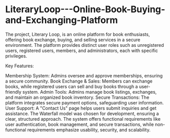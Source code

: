 # LiteraryLoop---Online-Book-Buying-and-Exchanging-Platform
The project, Literary Loop, is an online platform for book enthusiasts, offering book exchange, buying, and selling services in a secure environment. The platform provides distinct user roles such as unregistered users, registered users, members, and administrators, each with specific privileges.

Key Features:

Membership System: Admins oversee and approve memberships, ensuring a secure community.
Book Exchange & Sales: Members can exchange books, while registered users can sell and buy books through a user-friendly system.
Admin Tools: Admins manage book listings, exchanges, and maintain an organized book inventory.
Secure Transactions: The platform integrates secure payment options, safeguarding user information.
User Support: A "Contact Us" page helps users submit inquiries and get assistance.
The Waterfall model was chosen for development, ensuring a clear, structured approach. The system offers functional requirements like user authentication, book management, and secure transactions, while non-functional requirements emphasize usability, security, and scalability.
